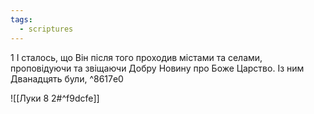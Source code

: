 ```yaml
---
tags:
  - scriptures
---
```




1 І сталось, що Він після того проходив містами та селами, проповідуючи та звіщаючи Добру Новину про Боже Царство. Із ним Дванадцять були, ^8617e0

![[Луки 8 2#^f9dcfe]]